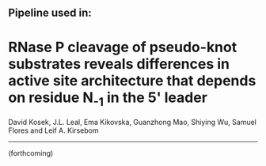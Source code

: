 ## Pipeline used in:

# RNase P cleavage of pseudo-knot substrates reveals differences in active site architecture that depends on residue N<sub>-1</sub> in the 5' leader
David Kosek, J.L. Leal, Ema Kikovska, Guanzhong Mao, Shiying Wu, Samuel Flores and Leif A. Kirsebom

____


(forthcoming)
